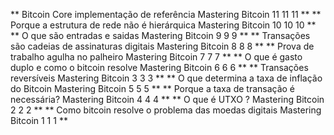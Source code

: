 **
Bitcoin Core implementação de referência Mastering Bitcoin 11
11
11
**
**
Porque a estrutura de rede não é hierárquica Mastering Bitcoin 10
10
10
**
**
O que são entradas e saidas Mastering Bitcoin 9
9
9
**
**
Transações são cadeias de assinaturas digitais Mastering Bitcoin 8
8
8
**
**
Prova de trabalho agulha no palheiro Mastering Bitcoin 7
7
7
**
**
O que é gasto duplo e como o bitcoin resolve Mastering Bitcoin 6
6
6
**
**
Transações reversíveis Mastering Bitcoin 3
3
3
**
**
O que determina a taxa de inflação do Bitcoin Mastering Bitcoin 5
5
5
**
**
Porque a taxa de transação é necessária? Mastering Bitcoin 4
4
4
**
**
O que é UTXO ? Mastering Bitcoin 2
2
2
**
**
Como bitcoin resolve o problema das moedas digitais Mastering Bitcoin 1
1
1
**
